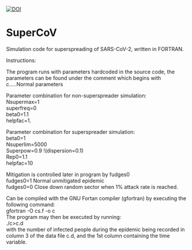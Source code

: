[![DOI](https://zenodo.org/badge/327916751.svg)](https://zenodo.org/badge/latestdoi/327916751)

# SuperCoV
Simulation code for superspreading of SARS-CoV-2, written in FORTRAN.

Instructions:

The program runs with parameters hardcoded in the source code,
the parameters can be found under the comment which begins with\
c.....Normal parameters

Parameter combination for non-superspreader simulation:\
Nsupermax=1\
superfreq=0\
beta0=1.1\
helpfac=1.


Parameter combination for superspreader simulation:\
beta0=1\
Nsuperlim=5000\
Superpow=0.9    !(dispersion=0.1)\
Rep0=1.1\
helpfac=10

Mitigation is controlled later in program by fudges0\
fudges0=1  Normal unmitigated epidemic\
fudges0=0  Close down random sector when 1% attack rate is reached.

Can be compiled with the GNU Fortan compiler (gfortran) by executing the following command:\
gfortran -O cs.f -o c\
The program may then be executed by running:\
./c>c.d\
with the number of infected people during the epidemic being recorded in column 3 of the data file c.d, and the 1st column containing the time variable.

